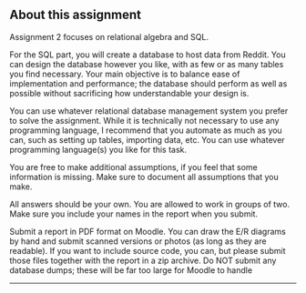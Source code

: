 ## About this assignment

Assignment 2 focuses on relational algebra and SQL.

For the SQL part, you will create a database to host data from Reddit. You can design the database however you like, with as few or as many tables you find necessary. Your main objective is to balance ease of implementation and performance; the database should perform as well as possible without sacrificing how understandable your design is.

You can use whatever relational database management system you prefer to solve the assignment. While it is technically not necessary to use any programming language, I recommend that you automate as much as you can, such as setting up tables, importing data, etc. You can use whatever programming language(s) you like for this task.

You are free to make additional assumptions, if you feel that some information is missing. Make sure to document all assumptions that you make.

All answers should be your own. You are allowed to work in groups of two. Make sure you include your names in the report when you submit.

Submit a report in PDF format on Moodle. You can draw the E/R diagrams by hand and submit scanned versions or photos (as long as they are readable). If you want to include source code, you can, but please submit those files together with the report in a zip archive. Do NOT submit any database dumps; these will be far too large for Moodle to handle

---
